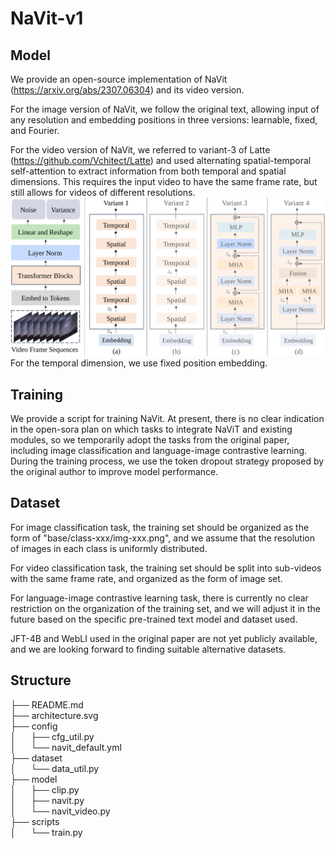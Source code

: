 # NaVit-v1
## Model
We provide an open-source implementation of NaVit (https://arxiv.org/abs/2307.06304) and
its video version. 

For the image version of NaVit, we follow the original text,
allowing input of any resolution and embedding positions in three versions:
learnable, fixed, and Fourier.

For the video version of NaVit, we referred to variant-3 of Latte (https://github.com/Vchitect/Latte) and used alternating spatial-temporal self-attention to extract information from both temporal and spatial dimensions.
This requires the input video to have the same frame rate,
but still allows for videos of different resolutions.
![img](.\architecture.svg)
For the temporal dimension, we use fixed position embedding.
## Training
We provide a script for training NaVit. At present, there is no clear indication in the open-sora plan on which tasks to integrate NaViT and existing modules,
so we temporarily adopt the tasks from the original paper,
including image classification and language-image contrastive learning.
During the training process, we use the token dropout strategy proposed by the original author to improve model performance.
## Dataset
For image classification task, the training set should be organized as the form of "base/class-xxx/img-xxx.png",
and we assume that the resolution of images in each class is uniformly distributed.

For video classification task, the training set should be split into sub-videos with the same frame rate, and
 organized as the form of image set.

For language-image contrastive learning task, there is currently no clear restriction on the organization of the training set,
and we will adjust it in the future based on the specific pre-trained text model and dataset used.

JFT-4B and WebLI used in the original paper are not yet publicly available,
and we are looking forward to finding suitable alternative datasets.
## Structure 
├── README.md  
├── architecture.svg  
├── config  
│&nbsp;&nbsp;&nbsp;&nbsp;&nbsp;&nbsp;├── cfg_util.py  
│&nbsp;&nbsp;&nbsp;&nbsp;&nbsp;&nbsp;└── navit_default.yml  
├── dataset   
│&nbsp;&nbsp;&nbsp;&nbsp;&nbsp;&nbsp;└── data_util.py  
├── model  
│&nbsp;&nbsp;&nbsp;&nbsp;&nbsp;&nbsp;├── clip.py  
│&nbsp;&nbsp;&nbsp;&nbsp;&nbsp;&nbsp;├── navit.py  
│&nbsp;&nbsp;&nbsp;&nbsp;&nbsp;&nbsp;└── navit_video.py  
├── scripts  
│&nbsp;&nbsp;&nbsp;&nbsp;&nbsp;&nbsp;└── train.py